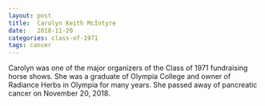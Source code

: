 ```yaml
---
layout: post
title:  Carolyn Keith McIntyre
date:   2018-11-20
categories: class-of-1971
tags: cancer
---
```

Carolyn was one of the major organizers of the Class of 1971 fundraising horse shows. She was a graduate of Olympia College and owner of Radiance Herbs in Olympia for many years. She passed away of pancreatic cancer on November 20, 2018.
